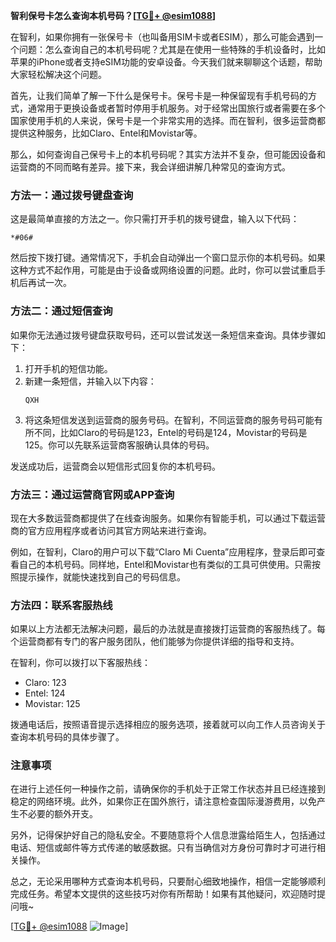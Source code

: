 **智利保号卡怎么查询本机号码？[[TG💪+ @esim1088](https://t.me/s/esim1088)]**

在智利，如果你拥有一张保号卡（也叫备用SIM卡或者ESIM），那么可能会遇到一个问题：怎么查询自己的本机号码呢？尤其是在使用一些特殊的手机设备时，比如苹果的iPhone或者支持eSIM功能的安卓设备。今天我们就来聊聊这个话题，帮助大家轻松解决这个问题。

首先，让我们简单了解一下什么是保号卡。保号卡是一种保留现有手机号码的方式，通常用于更换设备或者暂时停用手机服务。对于经常出国旅行或者需要在多个国家使用手机的人来说，保号卡是一个非常实用的选择。而在智利，很多运营商都提供这种服务，比如Claro、Entel和Movistar等。

那么，如何查询自己保号卡上的本机号码呢？其实方法并不复杂，但可能因设备和运营商的不同而略有差异。接下来，我会详细讲解几种常见的查询方式。

### 方法一：通过拨号键盘查询

这是最简单直接的方法之一。你只需打开手机的拨号键盘，输入以下代码：

```
*#06#
```

然后按下拨打键。通常情况下，手机会自动弹出一个窗口显示你的本机号码。如果这种方式不起作用，可能是由于设备或网络设置的问题。此时，你可以尝试重启手机后再试一次。

### 方法二：通过短信查询

如果你无法通过拨号键盘获取号码，还可以尝试发送一条短信来查询。具体步骤如下：

1. 打开手机的短信功能。
2. 新建一条短信，并输入以下内容：
   ```
   QXH
   ```
3. 将这条短信发送到运营商的服务号码。在智利，不同运营商的服务号码可能有所不同，比如Claro的号码是123，Entel的号码是124，Movistar的号码是125。你可以先联系运营商客服确认具体的号码。

发送成功后，运营商会以短信形式回复你的本机号码。

### 方法三：通过运营商官网或APP查询

现在大多数运营商都提供了在线查询服务。如果你有智能手机，可以通过下载运营商的官方应用程序或者访问其官方网站来进行查询。

例如，在智利，Claro的用户可以下载“Claro Mi Cuenta”应用程序，登录后即可查看自己的本机号码。同样地，Entel和Movistar也有类似的工具可供使用。只需按照提示操作，就能快速找到自己的号码信息。

### 方法四：联系客服热线

如果以上方法都无法解决问题，最后的办法就是直接拨打运营商的客服热线了。每个运营商都有专门的客户服务团队，他们能够为你提供详细的指导和支持。

在智利，你可以拨打以下客服热线：
- Claro: 123
- Entel: 124
- Movistar: 125

拨通电话后，按照语音提示选择相应的服务选项，接着就可以向工作人员咨询关于查询本机号码的具体步骤了。

### 注意事项

在进行上述任何一种操作之前，请确保你的手机处于正常工作状态并且已经连接到稳定的网络环境。此外，如果你正在国外旅行，请注意检查国际漫游费用，以免产生不必要的额外开支。

另外，记得保护好自己的隐私安全。不要随意将个人信息泄露给陌生人，包括通过电话、短信或邮件等方式传递的敏感数据。只有当确信对方身份可靠时才可进行相关操作。

总之，无论采用哪种方式查询本机号码，只要耐心细致地操作，相信一定能够顺利完成任务。希望本文提供的这些技巧对你有所帮助！如果有其他疑问，欢迎随时提问哦~

[[TG💪+ @esim1088](https://t.me/s/esim1088) ![Image](https://i.postimg.cc/4NQfJmqS/Snipaste-2025-05-13-00-14-12.png)]